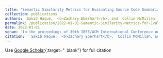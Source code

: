 ```yaml
---
title: "Semantic Similarity Metrics for Evaluating Source Code Summarization"
collection: publications
authors:  Sakib Haque,  <b>Zachary Eberhart</b>, and  Collin McMillan
permalink: /publication/2022-01-01-Semantic-Similarity-Metrics-for-Evaluating-Source-Code-Summarization
date: 2022-01-01
venue: 'In the proceedings of 30th IEEE/ACM International Conference on Program Comprehension (ICPC&apos;22)'
citation: ' Sakib Haque,  <b>Zachary Eberhart</b>,  Collin McMillan, &quot;Semantic Similarity Metrics for Evaluating Source Code Summarization.&quot; In the proceedings of 30th IEEE/ACM International Conference on Program Comprehension (ICPC&apos;22), 2022.'
---
```

Use [Google Scholar](https://scholar.google.com/scholar?q=Semantic+Similarity+Metrics+for+Evaluating+Source+Code+Summarization){:target="_blank"} for full citation